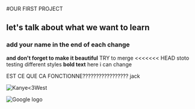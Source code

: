 #OUR FIRST PROJECT
## let's talk about what we want to learn
### add your name in the end of each change

**and don't forget to make it beautiful**
TRY to merge
<<<<<<< HEAD
 stoto testing different styles
**bold text**
here i can change

EST CE QUE CA FONCTIONNE????????????????? jack



![Kanye<3West](https://imgur.com/gallery/BpfH3s8)


![Google logo](https://www.google.fr/images/srpr/logo11w.png "google logo")

